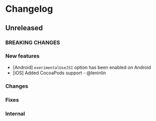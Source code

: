# Changelog

## Unreleased

### BREAKING CHANGES

### New features

- [Android] `exerimentalUseJSI` option has been enabled on Android
- [iOS] Added CocoaPods support - @leninlin

### Changes

### Fixes

### Internal
